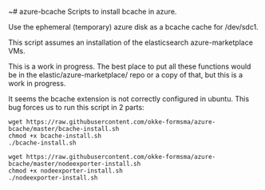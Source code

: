 ~# azure-bcache
Scripts to install bcache in azure.

Use the ephemeral (temporary) azure disk as a bcache cache for /dev/sdc1.

This script assumes an installation of the elasticsearch azure-marketplace VMs.

This is a work in progress. The best place to put all these functions would be in the elastic/azure-marketplace/ repo or a copy of that, but this is a work in progress.

It seems the bcache extension is not correctly configured in ubuntu. This  bug forces us to run this script in 2 parts:

    wget https://raw.githubusercontent.com/okke-formsma/azure-bcache/master/bcache-install.sh
    chmod +x bcache-install.sh
    ./bcache-install.sh
    
    wget https://raw.githubusercontent.com/okke-formsma/azure-bcache/master/nodeexporter-install.sh
    chmod +x nodeexporter-install.sh
    ./nodeexporter-install.sh